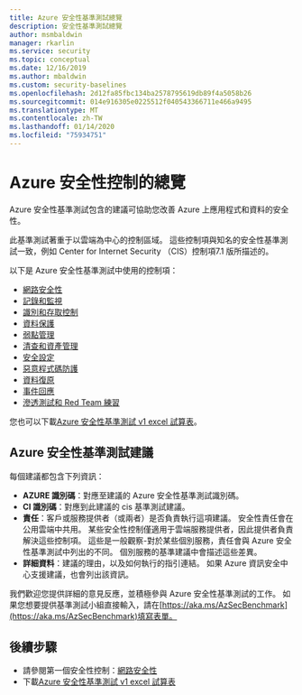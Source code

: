```yaml
---
title: Azure 安全性基準測試總覽
description: 安全性基準測試總覽
author: msmbaldwin
manager: rkarlin
ms.service: security
ms.topic: conceptual
ms.date: 12/16/2019
ms.author: mbaldwin
ms.custom: security-baselines
ms.openlocfilehash: 2d12fa85fbc134ba2578795619db89f4a5058b26
ms.sourcegitcommit: 014e916305e0225512f040543366711e466a9495
ms.translationtype: MT
ms.contentlocale: zh-TW
ms.lasthandoff: 01/14/2020
ms.locfileid: "75934751"
---
```

# <a name="overview-of-azure-security-controls"></a>Azure 安全性控制的總覽

Azure 安全性基準測試包含的建議可協助您改善 Azure 上應用程式和資料的安全性。

此基準測試著重于以雲端為中心的控制區域。 這些控制項與知名的安全性基準測試一致，例如 Center for Internet Security （CIS）控制項7.1 版所描述的。

以下是 Azure 安全性基準測試中使用的控制項： 

- [網路安全性](security-control-network-security.md)
- [記錄和監視](security-control-logging-monitoring.md)
- [識別和存取控制](security-control-identity-access-control.md)
- [資料保護](security-control-data-protection.md)
- [弱點管理](security-control-vulnerability-management.md)
- [清查和資產管理](security-control-inventory-asset-management.md)
- [安全設定](security-control-secure-configuration.md)
- [惡意程式碼防護](security-control-malware-defense.md)
- [資料復原](security-control-data-recovery.md)
- [事件回應](security-control-incident-response.md)
- [滲透測試和 Red Team 練習](security-control-penetration-tests-red-team-exercises.md)

您也可以下載[Azure 安全性基準測試 v1 excel 試算表](https://github.com/MicrosoftDocs/SecurityBenchmarks/tree/master/spreadsheets)。

## <a name="azure-security-benchmark-recommendations"></a>Azure 安全性基準測試建議 

每個建議都包含下列資訊： 

- **AZURE 識別碼**：對應至建議的 Azure 安全性基準測試識別碼。 
- **CI 識別碼**：對應到此建議的 cis 基準測試建議。  
- **責任**：客戶或服務提供者（或兩者）是否負責執行這項建議。 安全性責任會在公用雲端中共用。 某些安全性控制僅適用于雲端服務提供者，因此提供者負責解決這些控制項。 這些是一般觀察-對於某些個別服務，責任會與 Azure 安全性基準測試中列出的不同。 個別服務的基準建議中會描述這些差異。 
- **詳細資料**：建議的理由，以及如何執行的指引連結。 如果 Azure 資訊安全中心支援建議，也會列出該資訊。

我們歡迎您提供詳細的意見反應，並積極參與 Azure 安全性基準測試的工作。 如果您想要提供基準測試小組直接輸入，請在[https://aka.ms/AzSecBenchmark](https://aka.ms/AzSecBenchmark)填寫表單。

## <a name="next-steps"></a>後續步驟

- 請參閱第一個安全性控制：[網路安全性](security-control-network-security.md)
- 下載[Azure 安全性基準測試 v1 excel 試算表](https://github.com/MicrosoftDocs/SecurityBenchmarks/tree/master/spreadsheets)
